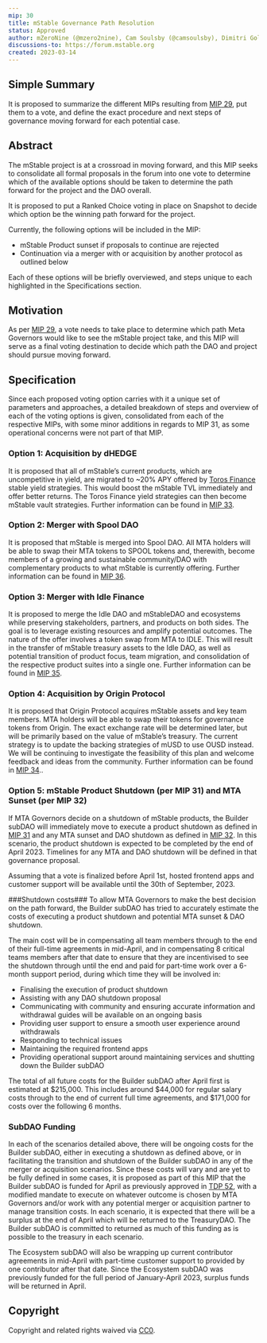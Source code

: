 ```yaml
---
mip: 30
title: mStable Governance Path Resolution
status: Approved
author: mZeroNine (@mzero2nine), Cam Soulsby (@camsoulsby), Dimitri Golecko (@dimsome)
discussions-to: https://forum.mstable.org
created: 2023-03-14
---
```


## Simple Summary

It is proposed to summarize the different MIPs resulting from [MIP 29](./mip-29), put them to a vote, and define the exact procedure and next steps of governance moving forward for each potential case.

## Abstract

The mStable project is at a crossroad in moving forward, and this MIP seeks to consolidate all formal proposals in the forum into one vote to determine which of the available options should be taken to determine the path forward for the project and the DAO overall.

It is proposed to put a Ranked Choice voting in place on Snapshot to decide which option be the winning path forward for the project.

Currently, the following options will be included in the MIP:

- mStable Product sunset if proposals to continue are rejected
- Continuation via a merger with or acquisition by another protocol as outlined below

Each of these options will be briefly overviewed, and steps unique to each highlighted in the Specifications section.

## Motivation

As per [MIP 29](./mip-29), a vote needs to take place to determine which path Meta Governors would like to see the mStable project take, and this MIP will serve as a final voting destination to decide which path the DAO and project should pursue moving forward.

## Specification

Since each proposed voting option carries with it a unique set of parameters and approaches, a detailed breakdown of steps and overview of each of the voting options is given, consolidated from each of the respective MIPs, with some minor additions in regards to MIP 31, as some operational concerns were not part of that MIP.

### Option 1: Acquisition by dHEDGE

It is proposed that all of mStable’s current products, which are uncompetitive in yield, are migrated to ~20% APY offered by [Toros Finance](https://toros.finance/) stable yield strategies. This would boost the mStable TVL immediately and offer better returns. The Toros Finance yield strategies can then become mStable vault strategies. Further information can be found in [MIP 33](./mip-33).

### Option 2: Merger with Spool DAO

It is proposed that mStable is merged into Spool DAO. All MTA holders will be able to swap their MTA tokens to SPOOL tokens and, therewith, become members of a growing and sustainable community/DAO with complementary products to what mStable is currently offering. Further information can be found in [MIP 36](./mip-36).

### Option 3: Merger with Idle Finance

It is proposed to merge the Idle DAO and mStableDAO and ecosystems while preserving stakeholders, partners, and products on both sides. The goal is to leverage existing resources and amplify potential outcomes. The nature of the offer involves a token swap from MTA to IDLE. This will result in the transfer of mStable treasury assets to the Idle DAO, as well as potential transition of product focus, team migration, and consolidation of the respective product suites into a single one. Further information can be found in [MIP 35](./mip-35).

### Option 4: Acquisition by Origin Protocol

It is proposed that Origin Protocol acquires mStable assets and key team members. MTA holders will be able to swap their tokens for governance tokens from Origin. The exact exchange rate will be determined later, but will be primarily based on the value of mStable’s treasury. The current strategy is to update the backing strategies of mUSD to use OUSD instead. We will be continuing to investigate the feasibility of this plan and welcome feedback and ideas from the community. Further information can be found in [MIP 34](./mip-34)..

### Option 5: mStable Product Shutdown (per MIP 31) and MTA Sunset (per MIP 32)

If MTA Governors decide on a shutdown of mStable products, the Builder subDAO will immediately move to execute a product shutdown as defined in [MIP 31](https://mips.mstable.org/MIPS/mip-31.html) and any MTA sunset and DAO shutdown as defined in [MIP 32](./mip-32). In this scenario, the product shutdown is expected to be completed by the end of April 2023. Timelines for any MTA and DAO shutdown will be defined in that governance proposal.

Assuming that a vote is finalized before April 1st, hosted frontend apps and customer support will be available until the 30th of September, 2023.

###Shutdown costs###
To allow MTA Governors to make the best decision on the path forward, the Builder subDAO has tried to accurately estimate the costs of executing a product shutdown and potential MTA sunset & DAO shutdown.

The main cost will be in compensating all team members through to the end of their full-time agreements in mid-April, and in compensating 8 critical teams members after that date to ensure that they are incentivised to see the shutdown through until the end and paid for part-time work over a 6-month support period, during which time they will be involved in:

- Finalising the execution of product shutdown
- Assisting with any DAO shutdown proposal
- Communicating with community and ensuring accurate information and withdrawal guides will be available on an ongoing basis
- Providing user support to ensure a smooth user experience around withdrawals
- Responding to technical issues
- Maintaining the required frontend apps
- Providing operational support around maintaining services and shutting down the Builder subDAO

The total of all future costs for the Builder subDAO after April first is estimated at $215,000. This includes around $44,000 for regular salary costs through to the end of current full time agreements, and $171,000 for costs over the following 6 months.

### SubDAO Funding

In each of the scenarios detailed above, there will be ongoing costs for the Builder subDAO, either in executing a shutdown as defined above, or in facilitating the transition and shutdown of the Builder subDAO in any of the merger or acquisition scenarios. Since these costs will vary and are yet to be fully defined in some cases, it is proposed as part of this MIP that the Builder subDAO is funded for April as previously approved in [TDP 52](https://mips.mstable.org/TDP/tdp-52.html), with a modified mandate to execute on whatever outcome is chosen by MTA Governors and/or work with any potential merger or acquisition partner to manage transition costs. In each scenario, it is expected that there will be a surplus at the end of April which will be returned to the TreasuryDAO. The Builder subDAO is committed to returned as much of this funding as is possible to the treasury in each scenario.

The Ecosystem subDAO will also be wrapping up current contributor agreements in mid-April with part-time customer support to provided by one contributor after that date. Since the Ecosystem subDAO was previously funded for the full period of January-April 2023, surplus funds will be returned in April.

## Copyright

Copyright and related rights waived via [CC0](https://creativecommons.org/publicdomain/zero/1.0/).

